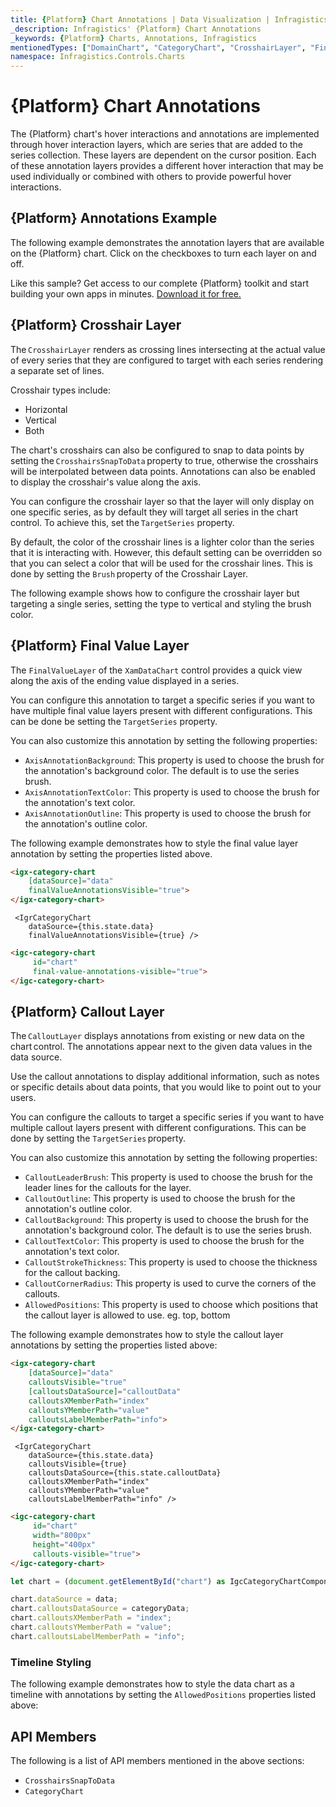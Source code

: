 ```yaml
---
title: {Platform} Chart Annotations | Data Visualization | Infragistics
_description: Infragistics' {Platform} Chart Annotations
_keywords: {Platform} Charts, Annotations, Infragistics
mentionedTypes: ["DomainChart", "CategoryChart", "CrosshairLayer", "FinalValueLayer", "CalloutLayer"]
namespace: Infragistics.Controls.Charts
---
```


# {Platform} Chart Annotations

The {Platform} chart's hover interactions and annotations are implemented through hover interaction layers, which are series that are added to the series collection. These layers are dependent on the cursor position. Each of these annotation layers provides a different hover interaction that may be used individually or combined with others to provide powerful hover interactions.

## {Platform} Annotations Example

The following example demonstrates the annotation layers that are available on the {Platform} chart. Click on the checkboxes to turn each layer on and off.

<code-view style="height: 600px"
           data-demos-base-url="{environment:dvDemosBaseUrl}"
           iframe-src="{environment:dvDemosBaseUrl}/charts/category-chart-line-chart-with-annotations"
           alt="{Platform} Annotations Example"
           github-src="charts/category-chart/line-chart-with-annotations">
</code-view>

<div class="divider--half"></div>

Like this sample? Get access to our complete {Platform} toolkit and start building your own apps in minutes. <a href="{environment:infragisticsBaseUrl}/products/{ProductSpinal}/download">Download it for free.</a>

## {Platform} Crosshair Layer

The `CrosshairLayer` renders as crossing lines intersecting at the actual value of every series that they are configured to target with each series rendering a separate set of lines.

Crosshair types include:
- Horizontal
- Vertical
- Both

The chart's crosshairs can also be configured to snap to data points by setting the `CrosshairsSnapToData` property to true, otherwise the crosshairs will be interpolated between data points. Annotations can also be enabled to display the crosshair's value along the axis.

You can configure the crosshair layer so that the layer will only display on one specific series, as by default they will target all series in the chart control. To achieve this, set the `TargetSeries` property.

By default, the color of the crosshair lines is a lighter color than the series that it is interacting with. However, this default setting can be overridden so that you can select a color that will be used for the crosshair lines. This is done by setting the `Brush` property of the Crosshair Layer.

The following example shows how to configure the crosshair layer but targeting a single series, setting the type to vertical and styling the brush color.

<code-view style="height: 500px"
           data-demos-base-url="{environment:dvDemosBaseUrl}"
           iframe-src="{environment:dvDemosBaseUrl}/charts/data-chart-crosshair-layer-styling"
           alt="{Platform} Crosshair Layer Styling"
           github-src="charts/data-chart/crosshair-layer-styling">
</code-view>

<div class="divider--half"></div>

## {Platform} Final Value Layer

The `FinalValueLayer` of the `XamDataChart` control provides a quick view along the axis of the ending value displayed in a series.

You can configure this annotation to target a specific series if you want to have multiple final value layers present with different configurations. This can be done be setting the `TargetSeries` property.

You can also customize this annotation by setting the following properties:

- `AxisAnnotationBackground`: This property is used to choose the brush for the annotation's background color. The default is to use the series brush.
- `AxisAnnotationTextColor`: This property is used to choose the brush for the annotation's text color.
- `AxisAnnotationOutline`: This property is used to choose the brush for the annotation's outline color.

The following example demonstrates how to style the final value layer annotation by setting the properties listed above.

<code-view style="height: 500px"
           data-demos-base-url="{environment:dvDemosBaseUrl}"
           iframe-src="{environment:dvDemosBaseUrl}/charts/data-chart-final-value-layer-styling"
           alt="{Platform} Final Value Layer Styling"
           github-src="charts/data-chart/final-value-layer-styling">
</code-view>

<div class="divider--half"></div>

```html
<igx-category-chart
    [dataSource]="data"
    finalValueAnnotationsVisible="true">
</igx-category-chart>
```

```tsx
 <IgrCategoryChart
    dataSource={this.state.data}
    finalValueAnnotationsVisible={true} />
```
```html
<igc-category-chart
     id="chart"
     final-value-annotations-visible="true">
</igc-category-chart>
```


## {Platform} Callout Layer

The `CalloutLayer` displays annotations from existing or new data on the chart control. The annotations appear next to the given data values in the data source.

Use the callout annotations to display additional information, such as notes or specific details about data points, that you would like to point out to your users.

You can configure the callouts to target a specific series if you want to have multiple callout layers present with different configurations. This can be done by setting the `TargetSeries` property.

You can also customize this annotation by setting the following properties:

- `CalloutLeaderBrush`: This property is used to choose the brush for the leader lines for the callouts for the layer.
- `CalloutOutline`: This property is used to choose the brush for the annotation's outline color.
- `CalloutBackground`: This property is used to choose the brush for the annotation's background color. The default is to use the series brush.
- `CalloutTextColor`: This property is used to choose the brush for the annotation's text color.
- `CalloutStrokeThickness`: This property is used to choose the thickness for the callout backing.
- `CalloutCornerRadius`: This property is used to curve the corners of the callouts.
- `AllowedPositions`: This property is used to choose which positions that the callout layer is allowed to use. eg. top, bottom

The following example demonstrates how to style the callout layer annotations by setting the properties listed above:

<code-view style="height: 500px"
           data-demos-base-url="{environment:dvDemosBaseUrl}"
           iframe-src="{environment:dvDemosBaseUrl}/charts/data-chart-callout-layer-styling"
           alt="{Platform} Callout Layer Styling"
           github-src="charts/data-chart/callout-layer-styling">
</code-view>

<div class="divider--half"></div>

```html
<igx-category-chart
    [dataSource]="data"
    calloutsVisible="true"
    [calloutsDataSource]="calloutData"
    calloutsXMemberPath="index"
    calloutsYMemberPath="value"
    calloutsLabelMemberPath="info">
</igx-category-chart>
```

```tsx
 <IgrCategoryChart
    dataSource={this.state.data}
    calloutsVisible={true}
    calloutsDataSource={this.state.calloutData}
    calloutsXMemberPath="index"
    calloutsYMemberPath="value"
    calloutsLabelMemberPath="info" />
```

```html
<igc-category-chart
     id="chart"
     width="800px"
     height="400px"
     callouts-visible="true">
</igc-category-chart>
```

```ts
let chart = (document.getElementById("chart") as IgcCategoryChartComponent);

chart.dataSource = data;
chart.calloutsDataSource = categoryData;
chart.calloutsXMemberPath = "index";
chart.calloutsYMemberPath = "value";
chart.calloutsLabelMemberPath = "info";
```

<!-- Blazor -->
### Timeline Styling

The following example demonstrates how to style the data chart as a timeline with annotations by setting the `AllowedPositions` properties listed above:

<code-view style="height: 500px"
           data-demos-base-url="{environment:dvDemosBaseUrl}"
           iframe-src="{environment:dvDemosBaseUrl}/charts/data-chart-timeline-axis-type"
           alt="{Platform} TimeLine with Callout Layer"
           github-src="charts/data-chart/timeline-axis-type">
</code-view>
<!-- end: Blazor -->

## API Members

The following is a list of API members mentioned in the above sections:

- `CrosshairsSnapToData`
- `CategoryChart`

